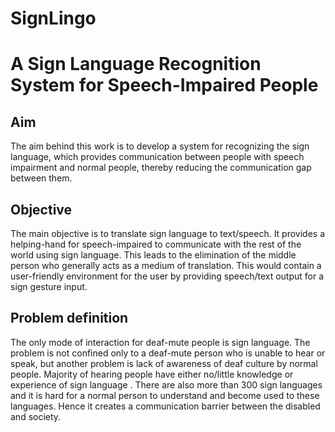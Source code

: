 # SignLingo
# A Sign Language Recognition System for Speech-Impaired People

## Aim
The aim behind this work is to develop a system for recognizing the sign language, which provides communication between people with speech impairment and normal people, thereby reducing the communication gap between them.

## Objective
The main objective is to translate sign language to text/speech. It provides a helping-hand for speech-impaired to communicate with the rest of the world using sign language. This leads to the elimination of the middle person who generally acts as a medium of translation. This would contain a user-friendly environment for the user by providing speech/text output for a sign gesture input.

## Problem definition
The only mode of interaction for deaf-mute people is sign language. The problem is not confined only to a deaf-mute person who is unable to hear or speak, but another problem is lack of awareness of deaf culture by normal people. Majority of hearing people have either no/little knowledge or experience of sign language . There are also more than 300 sign languages and it is hard for a normal person to understand and become used to these languages. Hence it creates a communication barrier between the disabled and society.
